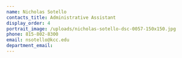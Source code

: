 ```yaml
---
name: Nicholas Sotello
contacts_title: Administrative Assistant
display_order: 4
portrait_image: /uploads/nicholas-sotello-dsc-0057-150x150.jpg
phone: 815-802-8300
email: nsotello@kcc.edu
department_email:
---
```



